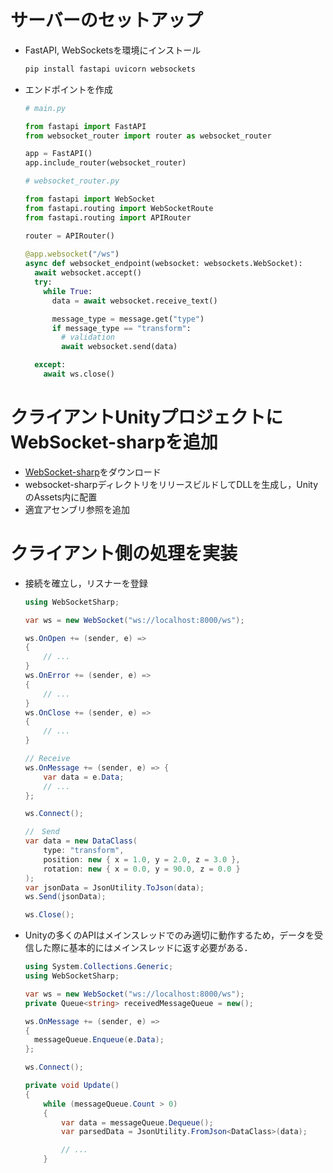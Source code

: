 # サーバーのセットアップ

- FastAPI, WebSocketsを環境にインストール
  ```bash
  pip install fastapi uvicorn websockets
  ```
- エンドポイントを作成
  ```python
  # main.py
  
  from fastapi import FastAPI
  from websocket_router import router as websocket_router

  app = FastAPI()
  app.include_router(websocket_router)
  ```
  ```python
  # websocket_router.py

  from fastapi import WebSocket
  from fastapi.routing import WebSocketRoute
  from fastapi.routing import APIRouter
  
  router = APIRouter()
    
  @app.websocket("/ws")
  async def websocket_endpoint(websocket: websockets.WebSocket):
    await websocket.accept()
    try:
      while True:
        data = await websocket.receive_text()

        message_type = message.get("type")
        if message_type == "transform":
          # validation
          await websocket.send(data)
  
    except:
      await ws.close()
  ```

# クライアントUnityプロジェクトにWebSocket-sharpを追加
- [WebSocket-sharp](https://github.com/sta/websocket-sharp)をダウンロード
- websocket-sharpディレクトリをリリースビルドしてDLLを生成し，UnityのAssets内に配置
- 適宜アセンブリ参照を追加

# クライアント側の処理を実装
- 接続を確立し，リスナーを登録
  ```c#
  using WebSocketSharp;

  var ws = new WebSocket("ws://localhost:8000/ws");

  ws.OnOpen += (sender, e) =>
  {
      // ...
  }
  ws.OnError += (sender, e) =>
  {
      // ...
  }
  ws.OnClose += (sender, e) =>
  {
      // ...
  }

  // Receive
  ws.OnMessage += (sender, e) => {
      var data = e.Data;
      // ...
  };
  
  ws.Connect();

  //　Send
  var data = new DataClass(
      type: "transform",
      position: new { x = 1.0, y = 2.0, z = 3.0 },
      rotation: new { x = 0.0, y = 90.0, z = 0.0 }
  );
  var jsonData = JsonUtility.ToJson(data);
  ws.Send(jsonData);

  ws.Close();
  ```
- Unityの多くのAPIはメインスレッドでのみ適切に動作するため，データを受信した際に基本的にはメインスレッドに返す必要がある．
  ```c#
  using System.Collections.Generic;
  using WebSocketSharp;

  var ws = new WebSocket("ws://localhost:8000/ws");
  private Queue<string> receivedMessageQueue = new();

  ws.OnMessage += (sender, e) =>
  {
    messageQueue.Enqueue(e.Data);
  };

  ws.Connect();

  private void Update()
  {
      while (messageQueue.Count > 0)
      {
          var data = messageQueue.Dequeue();
          var parsedData = JsonUtility.FromJson<DataClass>(data);

          // ...
      }      
  
